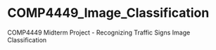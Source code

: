# COMP4449_Image_Classification
COMP4449 Midterm Project - Recognizing Traffic Signs Image Classification
